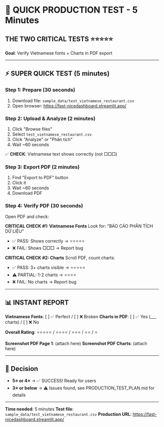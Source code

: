 # 🚀 QUICK PRODUCTION TEST - 5 Minutes

## THE TWO CRITICAL TESTS ⭐⭐⭐⭐⭐

**Goal**: Verify Vietnamese fonts + Charts in PDF export

---

## ⚡ SUPER QUICK TEST (5 minutes)

### Step 1: Prepare (30 seconds)
1. Download file: `sample_data/test_vietnamese_restaurant.csv`
2. Open browser: https://fast-nicedashboard.streamlit.app/

### Step 2: Upload & Analyze (2 minutes)
1. Click "Browse files"
2. Select `test_vietnamese_restaurant.csv`
3. Click "Analyze" or "Phân tích"
4. Wait ~60 seconds

✅ **CHECK**: Vietnamese text shows correctly (not □□□)

### Step 3: Export PDF (2 minutes)
1. Find "Export to PDF" button
2. Click it
3. Wait ~60 seconds
4. Download PDF

### Step 4: Verify PDF (30 seconds)
Open PDF and check:

**CRITICAL CHECK #1: Vietnamese Fonts**
Look for: "BÁO CÁO PHÂN TÍCH DỮ LIỆU"
- ✅ PASS: Shows correctly → ⭐⭐⭐⭐⭐
- ❌ FAIL: Shows □□□ → Report bug

**CRITICAL CHECK #2: Charts**
Scroll PDF, count charts:
- ✅ PASS: 3+ charts visible → ⭐⭐⭐⭐⭐
- ⚠️ PARTIAL: 1-2 charts → ⭐⭐⭐⭐
- ❌ FAIL: No charts → Report bug

---

## 📊 INSTANT REPORT

**Vietnamese Fonts**: [ ] ✅ Perfect / [ ] ❌ Broken
**Charts in PDF**: [ ] ✅ Yes (___ charts) / [ ] ❌ No

**Overall Rating**: ⭐⭐⭐⭐⭐ / ⭐⭐⭐⭐ / ⭐⭐⭐ / ⭐⭐ / ⭐

**Screenshot PDF Page 1**: (attach here)
**Screenshot PDF Charts**: (attach here)

---

## 🎯 Decision

- **5⭐ or 4⭐** → ✅ SUCCESS! Ready for users
- **3⭐ or below** → ⚠️ Issues found, see PRODUCTION_TEST_PLAN.md for details

---

**Time needed**: 5 minutes
**Test file**: `sample_data/test_vietnamese_restaurant.csv`
**Production URL**: https://fast-nicedashboard.streamlit.app/
